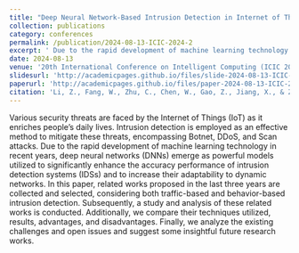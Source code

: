 ```yaml
---
title: "Deep Neural Network-Based Intrusion Detection in Internet of Things: A State-of-the-Art Review"
collection: publications
category: conferences
permalink: /publication/2024-08-13-ICIC-2024-2
excerpt: ' Due to the rapid development of machine learning technology in recent years, deep neural networks (DNNs) emerge as powerful models utilized to significantly enhance the accuracy performance of intrusion detection systems (IDSs) and to increase their adaptability to dynamic networks. In this paper, related works in the last three years are collected and selected, considering both traffic-based and behavior-based intrusion detection. Subsequently, a study and analysis of these related works is conducted. Additionally, we compare their techniques utilized, results, advantages, and disadvantages. Finally, we analyze the existing challenges and open issues and suggest some insightful future research works.'
date: 2024-08-13
venue: '20th International Conference on Intelligent Computing (ICIC 2024)'
slidesurl: 'http://academicpages.github.io/files/slide-2024-08-13-ICIC-2024-2.pdf'
paperurl: 'http://academicpages.github.io/files/paper-2024-08-13-ICIC-2024-2.pdf'
citation: 'Li, Z., Fang, W., Zhu, C., Chen, W., Gao, Z., Jiang, X., & Zhang, W. (2024, August). Deep Neural Network-Based Intrusion Detection in Internet of Things: A State-of-the-Art Review. In International Conference on Intelligent Computing (pp. 13-23). Singapore: Springer Nature Singapore.'
---
```


Various security threats are faced by the Internet of Things (IoT) as it enriches people’s daily lives. Intrusion detection is employed as an effective method to mitigate these threats, encompassing Botnet, DDoS, and Scan attacks. Due to the rapid development of machine learning technology in recent years, deep neural networks (DNNs) emerge as powerful models utilized to significantly enhance the accuracy performance of intrusion detection systems (IDSs) and to increase their adaptability to dynamic networks. In this paper, related works proposed in the last three years are collected and selected, considering both traffic-based and behavior-based intrusion detection. Subsequently, a study and analysis of these related works is conducted. Additionally, we compare their techniques utilized, results, advantages, and disadvantages. Finally, we analyze the existing challenges and open issues and suggest some insightful future research works.
